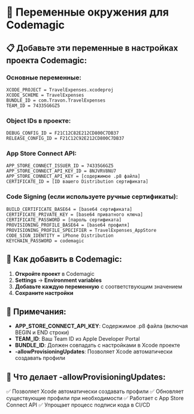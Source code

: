 # 🔧 Переменные окружения для Codemagic

## 📋 Добавьте эти переменные в настройках проекта Codemagic:

### Основные переменные:
```
XCODE_PROJECT = TravelExpenses.xcodeproj
XCODE_SCHEME = TravelExpenses
BUNDLE_ID = com.Travon.TravelExpenses
TEAM_ID = 74335G6GZ5
```

### Object IDs в проекте:
```
DEBUG_CONFIG_ID = F21C12C82E212CD800C7DB37
RELEASE_CONFIG_ID = F21C12C92E212CD800C7DB37
```

### App Store Connect API:
```
APP_STORE_CONNECT_ISSUER_ID = 74335G6GZ5
APP_STORE_CONNECT_API_KEY_ID = 8NJVRV8NU7
APP_STORE_CONNECT_API_KEY = [содержимое .p8 файла]
CERTIFICATE_ID = [ID вашего Distribution сертификата]
```

### Code Signing (если используете ручные сертификаты):
```
BUILD_CERTIFICATE_BASE64 = [base64 сертификата]
CERTIFICATE_PRIVATE_KEY = [base64 приватного ключа]
CERTIFICATE_PASSWORD = [пароль сертификата]
PROVISIONING_PROFILE_BASE64 = [base64 профиля]
PROVISIONING_PROFILE_SPECIFIER = TravelExpenses_AppStore
CODE_SIGN_IDENTITY = iPhone Distribution
KEYCHAIN_PASSWORD = codemagic
```

## 🚀 Как добавить в Codemagic:

1. **Откройте проект** в Codemagic
2. **Settings** → **Environment variables**
3. **Добавьте каждую переменную** с соответствующим значением
4. **Сохраните настройки**

## 📝 Примечания:

- **APP_STORE_CONNECT_API_KEY**: Содержимое .p8 файла (включая BEGIN и END строки)
- **TEAM_ID**: Ваш Team ID из Apple Developer Portal
- **BUNDLE_ID**: Должен совпадать с настройками в Xcode проекте
- **-allowProvisioningUpdates**: Позволяет Xcode автоматически создавать профили

## 🚀 Что делает -allowProvisioningUpdates:

✅ Позволяет Xcode автоматически создавать профили
✅ Обновляет существующие профили при необходимости
✅ Работает с App Store Connect API
✅ Упрощает процесс подписи кода в CI/CD 